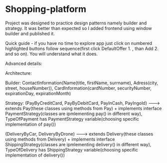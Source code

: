 # Shopping-platform

Project was designed to practice design patterns namely builder and strategy. It was better than expected so I added frontend using window builder and published it.


Quick guide - if you have no time to explore app just click on numbered highlighted buttons follow sequence(first click DefaultOffer 1. , than Add 2. and so on). You will understand what it does.


Advanced details:


Architecture:

Builder: ContactInformation(Name(title, firstName, surrname), Adress(city, street, houseNumber)), CardInformation(cardNumber, securityNumber, expirationDay, expirationMonth)


Strategy: (PayByCreditCard, PayByDebitCard, PayInCash, PayIngold) ---> extends Pay(these classes using methods from Pay) + implements interface PaymentStrategy(classes are ipmlementing pay() in different way), TypeOfPayment has PaymentStrategy variable(choosing specific implementation of pay())


(DeliveryByCar, DeliveryByDrone) ---> extends Delivery(these classes using methods from Delivery) + implements interface ShippingStrategy(classes are ipmlementing delivery() in different way), TypeOfDelivery has ShippingStrategy variable(choosing specific implementation of delivery())

